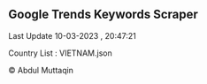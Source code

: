 

## Google Trends Keywords Scraper 
 
Last Update 10-03-2023 , 20:47:21

Country List :
VIETNAM.json



© Abdul Muttaqin 
